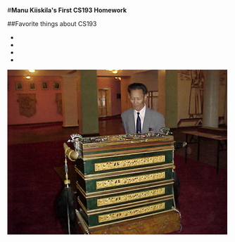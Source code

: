 #**Manu Kiiskila's First CS193 Homework**

##Favorite things about CS193

-
-
-
-

![image](/OrdonMNT.png)


